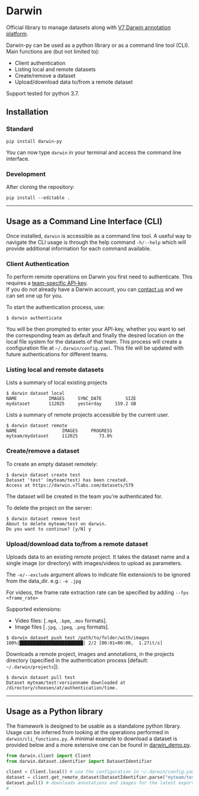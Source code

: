 # Darwin
Official library to manage datasets along with 
[V7 Darwin annotation platform](https://darwin.v7labs.com).

Darwin-py can be used as a python library or as a command line tool (CLI).
Main functions are (but not limited to):

- Client authentication
- Listing local and remote datasets
- Create/remove a dataset 
- Upload/download data to/from a remote dataset

Support tested for python 3.7.




## Installation

### Standard

```
pip install darwin-py
```
You can now type `darwin` in your terminal and access the command line interface.

### Development

After cloning the repository:

```
pip install --editable .
```



---

## Usage as a Command Line Interface (CLI)

Once installed, `darwin` is accessible as a command line tool.
A useful way to navigate the CLI usage is through the help command `-h/--help` which will 
provide additional information for each command available. 


### Client Authentication 

To perform remote operations on Darwin you first need to authenticate.
This requires a [team-specific API-key](https://darwin.v7labs.com/?settings=api-keys).  
If you do not already have a Darwin account, you can [contact us](https://www.v7labs.com/contact) and we can set one up for you.

To start the authentication process, use:

```
$ darwin authenticate
```

You will be then prompted to enter your API-key, whether you want to set the corresponding team as 
default and finally the desired location on the local file system for the datasets of that team.
This process will create a configuration file at `~/.darwin/config.yaml`.
This file will be updated with future authentications for different teams.


### Listing local and remote datasets 

Lists a summary of local existing projects
```
$ darwin dataset local
NAME            IMAGES     SYNC_DATE         SIZE
mydataset       112025     yesterday     159.2 GB
```

Lists a summary of remote projects accessible by the current user.

```
$ darwin dataset remote
NAME                 IMAGES     PROGRESS
myteam/mydataset     112025        73.0%
```


### Create/remove a dataset 

To create an empty dataset remotely:

```
$ darwin dataset create test
Dataset 'test' (myteam/test) has been created.
Access at https://darwin.v7labs.com/datasets/579
``` 

The dataset will be created in the team you're authenticated for.

To delete the project on the server:
```
$ darwin dataset remove test
About to delete myteam/test on darwin.
Do you want to continue? [y/N] y
```


### Upload/download data to/from a remote dataset 

Uploads data to an existing remote project.
It takes the dataset name and a single image (or directory) with images/videos to upload as 
parameters. 

The `-e/--exclude` argument allows to indicate file extension/s to be ignored from the data_dir. 
e.g.: `-e .jpg`

For videos, the frame rate extraction rate can be specified by adding `--fps <frame_rate>`

Supported extensions:
-  Video files: [`.mp4`, `.bpm`, `.mov` formats].
-  Image files [`.jpg`, `.jpeg`, `.png` formats].

```
$ darwin dataset push test /path/to/folder/with/images
100%|████████████████████████| 2/2 [00:01<00:00,  1.27it/s] 
```

Downloads a remote project, images and annotations, in the projects directory 
(specified in the authentication process [default: `~/.darwin/projects`]).

```
$ darwin dataset pull test 
Dataset myteam/test:versionname downloaded at /directory/choosen/at/authentication/time.
```


---
## Usage as a Python library

The framework is designed to be usable as a standalone python library.
Usage can be inferred from looking at the operations performed in `darwin/cli_functions.py`.
A minimal example to download a dataset is provided below and a more extensive one can be found in 
[darwin_demo.py](https://github.com/v7labs/darwin-py/blob/new_README/darwin_demo.py).

```python
from darwin.client import Client
from darwin.dataset.identifier import DatasetIdentifier

client = Client.local() # use the configuration in ~/.darwin/config.yaml
dataset = client.get_remote_dataset(DatasetIdentifier.parse("myteam/test"))
dataset.pull() # downloads annotations and images for the latest exported version
# ```
